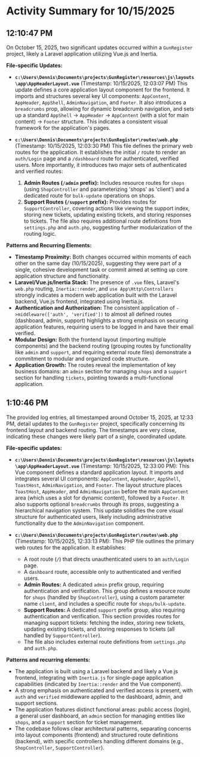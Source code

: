 # Activity Summary for 10/15/2025

## 12:10:47 PM
On October 15, 2025, two significant updates occurred within a `GunRegister` project, likely a Laravel application utilizing Vue.js and Inertia.

**File-specific Updates:**

*   **`c:\Users\Dennis\Documents\projects\GunRegister\resources\js\layouts\app\AppHeaderLayout.vue`** (Timestamp: 10/15/2025, 12:03:07 PM)
    This update defines a core application layout component for the frontend. It imports and structures several key UI components: `AppContent`, `AppHeader`, `AppShell`, `AdminNavigation`, and `Footer`. It also introduces a `breadcrumbs` prop, allowing for dynamic breadcrumb navigation, and sets up a standard `AppShell` -> `AppHeader` -> `AppContent` (with a slot for main content) -> `Footer` structure. This indicates a consistent visual framework for the application's pages.

*   **`c:\Users\Dennis\Documents\projects\GunRegister\routes\web.php`** (Timestamp: 10/15/2025, 12:03:30 PM)
    This file defines the primary web routes for the application. It establishes the initial `/` route to render an `auth/Login` page and a `/dashboard` route for authenticated, verified users. More importantly, it introduces two major sets of authenticated and verified routes:
    1.  **Admin Routes (`/admin` prefix):** Includes resource routes for `shops` (using `ShopController` and parameterizing 'shops' as 'client') and a dedicated route for `bulk-update` operations on shops.
    2.  **Support Routes (`/support` prefix):** Provides routes for `SupportController`, covering actions like viewing the support index, storing new tickets, updating existing tickets, and storing responses to tickets.
    The file also requires additional route definitions from `settings.php` and `auth.php`, suggesting further modularization of the routing logic.

**Patterns and Recurring Elements:**

*   **Timestamp Proximity:** Both changes occurred within moments of each other on the same day (10/15/2025), suggesting they were part of a single, cohesive development task or commit aimed at setting up core application structure and functionality.
*   **Laravel/Vue.js/Inertia Stack:** The presence of `.vue` files, Laravel's `web.php` routing, `Inertia::render`, and `use App\Http\Controllers` strongly indicates a modern web application built with the Laravel backend, Vue.js frontend, integrated using Inertia.js.
*   **Authentication and Authorization:** The consistent application of `->middleware(['auth', 'verified'])` to almost all defined routes (dashboard, admin, support) highlights a strong emphasis on securing application features, requiring users to be logged in and have their email verified.
*   **Modular Design:** Both the frontend layout (importing multiple components) and the backend routing (grouping routes by functionality like `admin` and `support`, and requiring external route files) demonstrate a commitment to modular and organized code structure.
*   **Application Growth:** The routes reveal the implementation of key business domains: an `admin` section for managing `shops` and a `support` section for handling `tickets`, pointing towards a multi-functional application.

## 1:10:46 PM
The provided log entries, all timestamped around October 15, 2025, at 12:33 PM, detail updates to the `GunRegister` project, specifically concerning its frontend layout and backend routing. The timestamps are very close, indicating these changes were likely part of a single, coordinated update.

**File-specific updates:**

*   **`c:\Users\Dennis\Documents\projects\GunRegister\resources\js\layouts\app\AppHeaderLayout.vue`** (Timestamp: 10/15/2025, 12:33:00 PM):
    This Vue component defines a standard application layout. It imports and integrates several UI components: `AppContent`, `AppHeader`, `AppShell`, `ToastHost`, `AdminNavigation`, and `Footer`. The layout structure places `ToastHost`, `AppHeader`, and `AdminNavigation` before the main `AppContent` area (which uses a slot for dynamic content), followed by a `Footer`. It also supports optional `breadcrumbs` through its props, suggesting a hierarchical navigation system. This update solidifies the core visual structure for authenticated users, likely including administrative functionality due to the `AdminNavigation` component.

*   **`c:\Users\Dennis\Documents\projects\GunRegister\routes\web.php`** (Timestamp: 10/15/2025, 12:33:13 PM):
    This PHP file outlines the primary web routes for the application. It establishes:
    *   A root route (`/`) that directs unauthenticated users to an `auth/Login` page.
    *   A `dashboard` route, accessible only to authenticated and verified users.
    *   **Admin Routes:** A dedicated `admin` prefix group, requiring authentication and verification. This group defines a resource route for `shops` (handled by `ShopController`), using a custom parameter name `client`, and includes a specific route for `shops/bulk-update`.
    *   **Support Routes:** A dedicated `support` prefix group, also requiring authentication and verification. This section provides routes for managing support tickets: fetching the index, storing new tickets, updating existing tickets, and storing responses to tickets (all handled by `SupportController`).
    *   The file also includes external route definitions from `settings.php` and `auth.php`.

**Patterns and recurring elements:**

*   The application is built using a Laravel backend and likely a Vue.js frontend, integrating with `Inertia.js` for single-page application capabilities (indicated by `Inertia::render` and the Vue component).
*   A strong emphasis on authenticated and verified access is present, with `auth` and `verified` middleware applied to the dashboard, admin, and support sections.
*   The application features distinct functional areas: public access (login), a general user dashboard, an `admin` section for managing entities like `shops`, and a `support` section for ticket management.
*   The codebase follows clear architectural patterns, separating concerns into layout components (frontend) and structured route definitions (backend), with specific controllers handling different domains (e.g., `ShopController`, `SupportController`).